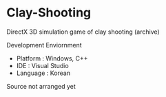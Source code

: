 # Clay-Shooting
DirectX 3D simulation game of clay shooting (archive)

Development Enviornment

* Platform : Windows, C++
* IDE : Visual Studio
* Language : Korean

Source not arranged yet
